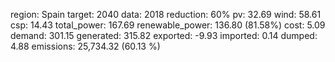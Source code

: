 region: Spain
target: 2040
data: 2018
reduction: 60%
pv: 32.69
wind: 58.61
csp: 14.43
total_power: 167.69
renewable_power: 136.80 (81.58%)
cost: 5.09
demand: 301.15
generated: 315.82
exported: -9.93
imported: 0.14
dumped: 4.88
emissions: 25,734.32 (60.13 %)
